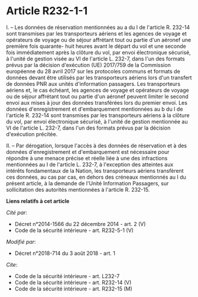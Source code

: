 # Article R232-1-1

I. – Les données de réservation mentionnées au a du I de l'article R. 232-14 sont transmises par les transporteurs aériens et
les agences de voyage et opérateurs de voyage ou de séjour affrétant tout ou partie d'un aéronef une première fois quarante-
huit heures avant le départ du vol et une seconde fois immédiatement après la clôture du vol, par envoi électronique
sécurisé, à l'unité de gestion visée au VI de l'article L. 232-7, dans l'un des formats prévus par la décision d'exécution
(UE) 2017/759 de la Commission européenne du 28 avril 2017 sur les protocoles communs et formats de données devant être
utilisés par les transporteurs aériens lors d'un transfert de données PNR aux unités d'information passagers. Les
transporteurs aériens et, le cas échéant, les agences de voyage et opérateurs de voyage ou de séjour affrétant tout ou partie
d'un aéronef peuvent limiter le second envoi aux mises à jour des données transférées lors du premier envoi. Les données
d'enregistrement et d'embarquement mentionnées au b du I de l'article R. 232-14 sont transmises par les transporteurs aériens
à la clôture du vol, par envoi électronique sécurisé, à l'unité de gestion mentionnée au VI de l'article L. 232-7, dans l'un
des formats prévus par la décision d'exécution précitée. 

II. – Par dérogation, lorsque l'accès à des données de réservation et à des données d'enregistrement et d'embarquement est
nécessaire pour répondre à une menace précise et réelle liée à une des infractions mentionnées au I de l'article L. 232-7, à
l'exception des atteintes aux intérêts fondamentaux de la Nation, les transporteurs aériens transfèrent ces données, au cas
par cas, en dehors des créneaux mentionnés au I du présent article, à la demande de l'Unité Information Passagers, sur
sollicitation des autorités mentionnées à l'article R. 232-15.

**Liens relatifs à cet article**

_Cité par_:

  - Décret n°2014-1566 du 22 décembre 2014 - art. 2 (V)
  - Code de la sécurité intérieure - art. R232-5-1 (V)

_Modifié par_:

  - Décret n°2018-714 du 3 août 2018 - art. 1

_Cite_:

  - Code de la sécurité intérieure - art. L232-7
  - Code de la sécurité intérieure - art. R232-14 (V)
  - Code de la sécurité intérieure - art. R232-15 (M)
